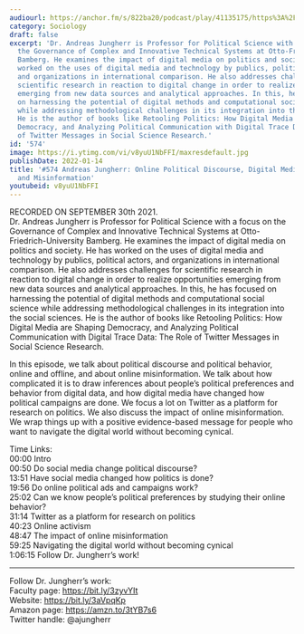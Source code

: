 ```yaml
---
audiourl: https://anchor.fm/s/822ba20/podcast/play/41135175/https%3A%2F%2Fd3ctxlq1ktw2nl.cloudfront.net%2Fstaging%2F2021-9-1%2F3eda870d-8aae-a62c-da89-f7d6a23e8e27.m4a
category: Sociology
draft: false
excerpt: 'Dr. Andreas Jungherr is Professor for Political Science with a focus on
  the Governance of Complex and Innovative Technical Systems at Otto-Friedrich-University
  Bamberg. He examines the impact of digital media on politics and society. He has
  worked on the uses of digital media and technology by publics, political actors,
  and organizations in international comparison. He also addresses challenges for
  scientific research in reaction to digital change in order to realize opportunities
  emerging from new data sources and analytical approaches. In this, he has focused
  on harnessing the potential of digital methods and computational social science
  while addressing methodological challenges in its integration into the social sciences.
  He is the author of books like Retooling Politics: How Digital Media are Shaping
  Democracy, and Analyzing Political Communication with Digital Trace Data: The Role
  of Twitter Messages in Social Science Research.'
id: '574'
image: https://i.ytimg.com/vi/v8yuU1NbFFI/maxresdefault.jpg
publishDate: 2022-01-14
title: '#574 Andreas Jungherr: Online Political Discourse, Digital Media and Politics,
  and Misinformation'
youtubeid: v8yuU1NbFFI
---
```

<div class="timelinks">

RECORDED ON SEPTEMBER 30th 2021.  
Dr. Andreas Jungherr is Professor for Political Science with a focus on the Governance of Complex and Innovative Technical Systems at Otto-Friedrich-University Bamberg. He examines the impact of digital media on politics and society. He has worked on the uses of digital media and technology by publics, political actors, and organizations in international comparison. He also addresses challenges for scientific research in reaction to digital change in order to realize opportunities emerging from new data sources and analytical approaches. In this, he has focused on harnessing the potential of digital methods and computational social science while addressing methodological challenges in its integration into the social sciences. He is the author of books like Retooling Politics: How Digital Media are Shaping Democracy, and Analyzing Political Communication with Digital Trace Data: The Role of Twitter Messages in Social Science Research.

In this episode, we talk about political discourse and political behavior, online and offline, and about online misinformation. We talk about how complicated it is to draw inferences about people’s political preferences and behavior from digital data, and how digital media have changed how political campaigns are done. We focus a lot on Twitter as a platform for research on politics. We also discuss the impact of online misinformation. We wrap things up with a positive evidence-based message for people who want to navigate the digital world without becoming cynical.

Time Links:  
<time>00:00</time> Intro  
<time>00:50</time> Do social media change political discourse?  
<time>13:51</time> Have social media changed how politics is done?  
<time>19:56</time> Do online political ads and campaigns work?  
<time>25:02</time> Can we know people’s political preferences by studying their online behavior?  
<time>31:14</time> Twitter as a platform for research on politics  
<time>40:23</time> Online activism  
<time>48:47</time> The impact of online misinformation  
<time>59:25</time> Navigating the digital world without becoming cynical  
<time>1:06:15</time> Follow Dr. Jungherr’s work!

---

Follow Dr. Jungherr’s work:  
Faculty page: https://bit.ly/3zyvYIt  
Website: https://bit.ly/3aVpqKp  
Amazon page: https://amzn.to/3tYB7s6  
Twitter handle: @ajungherr
</div>

